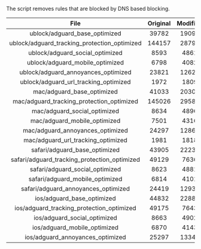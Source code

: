 The script removes rules that are blocked by DNS based blocking.


| File | Original | Modified |
|:----:|:-----:|:-----:|
| ublock/adguard_base_optimized | 39782 | 19090 |
| ublock/adguard_tracking_protection_optimized | 144157 | 28794 |
| ublock/adguard_social_optimized | 8593 | 4861 |
| ublock/adguard_mobile_optimized | 6798 | 4082 |
| ublock/adguard_annoyances_optimized | 23821 | 12625 |
| ublock/adguard_url_tracking_optimized | 1972 | 1809 |
| mac/adguard_base_optimized | 41033 | 20301 |
| mac/adguard_tracking_protection_optimized | 145026 | 29583 |
| mac/adguard_social_optimized | 8634 | 4896 |
| mac/adguard_mobile_optimized | 7501 | 4316 |
| mac/adguard_annoyances_optimized | 24297 | 12868 |
| mac/adguard_url_tracking_optimized | 1981 | 1818 |
| safari/adguard_base_optimized | 43905 | 22236 |
| safari/adguard_tracking_protection_optimized | 49129 | 7636 |
| safari/adguard_social_optimized | 8623 | 4881 |
| safari/adguard_mobile_optimized | 6814 | 4101 |
| safari/adguard_annoyances_optimized | 24419 | 12938 |
| ios/adguard_base_optimized | 44832 | 22888 |
| ios/adguard_tracking_protection_optimized | 49175 | 7643 |
| ios/adguard_social_optimized | 8663 | 4902 |
| ios/adguard_mobile_optimized | 6870 | 4143 |
| ios/adguard_annoyances_optimized | 25297 | 13341 |